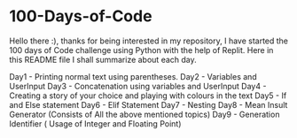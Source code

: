 # 100-Days-of-Code
Hello there :), thanks for being interested in my repository, I have started the 100 days of Code challenge using Python with the help of Replit.
Here in this README file I shall summarize about each day.

Day1 - Printing normal text using parentheses.
Day2 - Variables and UserInput
Day3 - Concatenation using variables and UserInput
Day4 - Creating a story of your choice and playing with colours in the text
Day5 - If and Else statement
Day6 - Elif Statement
Day7 - Nesting
Day8 - Mean Insult Generator (Consists of All the above mentioned topics)
Day9 - Generation Identifier  ( Usage of Integer and Floating Point)
